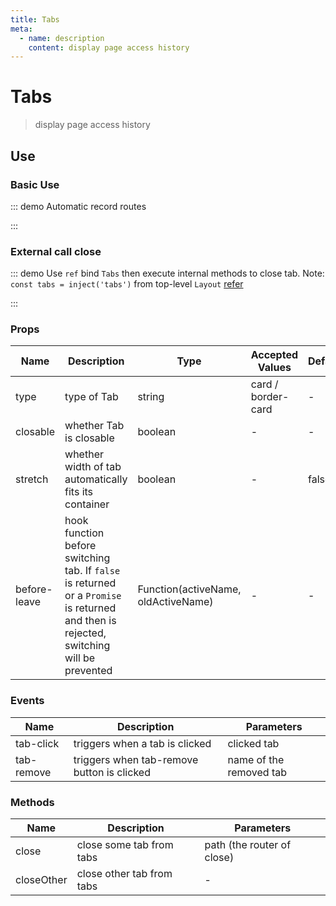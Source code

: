 ```yaml
---
title: Tabs
meta:
  - name: description
    content: display page access history
---
```


# Tabs

> display page access history

## Use

### Basic Use

::: demo Automatic record routes

<template>
  <pro-tabs />
</template>

:::

### External call close

::: demo Use `ref` bind `Tabs` then execute internal methods to close tab. Note: `const tabs = inject('tabs')` from top-level `Layout` [refer](https://github.com/tolking/element-pro-components/blob/master/docs/src/layout/Layout.vue)

<template>
  <pro-tabs ref="childTabs" style="margin-bottom:15px" />
  <el-button @click="childTabs.close('/en-US/guide/')">Close homepage</el-button>
  <el-button @click="childTabs.closeOther">Close otherpage</el-button>
  <el-button @click="asyncList">async</el-button>
</template>

<script>
import { inject, onMounted, shallowRef } from 'vue'

export default {
  setup() {
    const tabs = inject('tabs') // Get top-level `Tabs` inject
    const childTabs = shallowRef({})

    onMounted(() => {
      asyncList()
    })

    function asyncList() {
      childTabs.value.list = tabs.value.list
    }

    return {
      childTabs,
      asyncList,
    }
  }
}
</script>

:::

### Props

| Name         | Description                                                                                                                             | Type                                | Accepted Values    | Default |
| ------------ | --------------------------------------------------------------------------------------------------------------------------------------- | ----------------------------------- | ------------------ | ------- |
| type         | type of Tab                                                                                                                             | string                              | card / border-card | -       |
| closable     | whether Tab is closable                                                                                                                 | boolean                             | -                  | -       |
| stretch      | whether width of tab automatically fits its container                                                                                   | boolean                             | -                  | false   |
| before-leave | hook function before switching tab. If `false` is returned or a `Promise` is returned and then is rejected, switching will be prevented | Function(activeName, oldActiveName) | -                  | -       |

### Events

| Name       | Description                                | Parameters              |
| ---------- | ------------------------------------------ | ----------------------- |
| tab-click  | triggers when a tab is clicked             | clicked tab             |
| tab-remove | triggers when tab-remove button is clicked | name of the removed tab |

### Methods

| Name       | Description               | Parameters                 |
| ---------- | ------------------------- | -------------------------- |
| close      | close some tab from tabs  | path (the router of close) |
| closeOther | close other tab from tabs | -                          |

